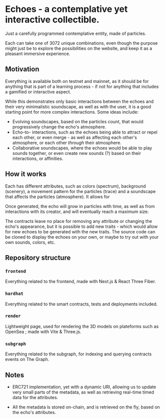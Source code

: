 # Echoes - a contemplative yet interactive collectible.

Just a carefully programmed contemplative entity, made of particles.

Each can take one of 3072 unique combinations, even though the purpose might just be to explore the possibilities on the website, and keep it as a pleasant immersive experience.

## Motivation

Everything is available both on testnet and mainnet, as it should be for anything that is part of a learning process - if not for anything that includes a gamified or interactive aspect.

While this demonstrates only basic interactions between the echoes and their very minimalistic soundscape, as well as with the user, it is a good starting point for more complex interactions. Some ideas include:

- Evolving soundscapes, based on the particles count, that would progressively change the echo's atmosphere.
- Echo-to- interactions, such as the echoes being able to attract or repel each other, or even merge - as well as affecting each other's atmosphere, or each other _through_ their atmosphere.
- Collaborative soundscapes, where the echoes would be able to play sounds together, or even create new sounds (?) based on their interactions, or affinities.

## How it works

Each has different attributes, such as colors (spectrum), background (scenery), a movement pattern for the particles (trace) and a soundscape that affects the particles (atmosphere). It allows for

Once generated, the echo will grow in particles with time, as well as from interactions with its creator, and will eventually reach a maximum size.

The contracts leave no place for removing any attribute or changing the echo's appearance, but it is possible to add new traits - which would allow for new echoes to be generated with the new traits. The source code can be cloned to display the echoes on your own, or maybe to try out with your own sounds, colors, etc.

## Repository structure

### `frontend`

Everything related to the frontend, made with Next.js & React Three Fiber.

### `hardhat`

Everything related to the smart contracts, tests and deployments included.

### `render`

Lightweight page, used for rendering the 3D models on plateforms such as OpenSea ; made with Vite & Three.js.

### `subgraph`

Everything related to the subgraph, for indexing and querying contracts events on The Graph.

## Notes

- ERC721 implementation, yet with a dynamic URI, allowing us to update very small parts of the metadata, as well as retrieving real-time timed data for the attributes.

- All the metadata is stored on-chain, and is retrieved on the fly, based on the echo's attributes.
